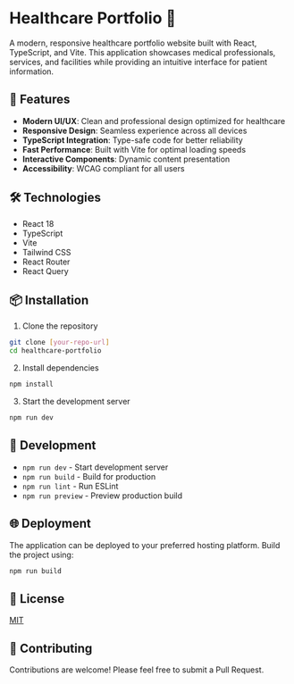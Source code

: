 # Healthcare Portfolio 🏥

A modern, responsive healthcare portfolio website built with React, TypeScript, and Vite. This application showcases medical professionals, services, and facilities while providing an intuitive interface for patient information.

## 🚀 Features

- **Modern UI/UX**: Clean and professional design optimized for healthcare
- **Responsive Design**: Seamless experience across all devices
- **TypeScript Integration**: Type-safe code for better reliability
- **Fast Performance**: Built with Vite for optimal loading speeds
- **Interactive Components**: Dynamic content presentation
- **Accessibility**: WCAG compliant for all users

## 🛠️ Technologies

- React 18
- TypeScript
- Vite
- Tailwind CSS
- React Router
- React Query

## 📦 Installation

1. Clone the repository
```bash
git clone [your-repo-url]
cd healthcare-portfolio
```

2. Install dependencies
```bash
npm install
```

3. Start the development server
```bash
npm run dev
```

## 🔧 Development

- `npm run dev` - Start development server
- `npm run build` - Build for production
- `npm run lint` - Run ESLint
- `npm run preview` - Preview production build

## 🌐 Deployment

The application can be deployed to your preferred hosting platform. Build the project using:

```bash
npm run build
```

## 📝 License

[MIT](LICENSE)

## 👥 Contributing

Contributions are welcome! Please feel free to submit a Pull Request.
